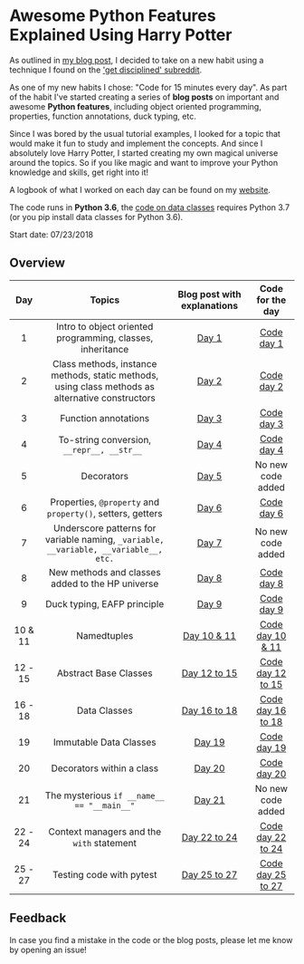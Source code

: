 # Awesome Python Features Explained Using Harry Potter

As outlined in [my blog post](http://www.alpopkes.com/posts/2018/07/blog-post-1), I decided to take on a new habit using a technique I found on the ['get disciplined' subreddit](https://www.reddit.com/r/getdisciplined/comments/1x99m6/im_a_piece_of_shit_no_more_games_no_more_lies_no/cf9dz72/).

As one of my new habits I chose: "Code for 15 minutes every day". As part of the habit I've started creating a series of **blog posts** on important and awesome **Python features**, including object oriented programming, properties, function annotations, duck typing, etc.

Since I was bored by the usual tutorial examples, I looked for a topic that would make it fun to study and implement the concepts. And since I absolutely love Harry Potter, I started creating my own magical universe around the topics. So if you like magic and want to improve your Python knowledge and skills, get right into it!

A logbook of what I worked on each day can be found on my [website](http://www.alpopkes.com/year-archive/).

The code runs in **Python 3.6**, the [code on data classes](https://github.com/zotroneneis/harry_potter_universe/blob/master/code_per_day/day_16_to_18.py) requires Python 3.7 (or you pip install data classes for Python 3.6).

Start date: 07/23/2018   

## Overview

| Day   | Topics          | Blog post with explanations | Code for the day  |
| :---: |:--------------: | :--------------------------:| :----------------:|
| 1 | Intro to object oriented programming, classes, inheritance   | [Day 1](http://www.alpopkes.com/posts/2018/07/coding-challenge-day-1/)  | [Code day 1](https://github.com/zotroneneis/100_days_of_code/blob/master/code_per_day/day_1.py) |
| 2 | Class methods, instance methods, static methods, using class methods as alternative constructors | [Day 2](http://www.alpopkes.com/posts/2018/07/coding-challenge-day-2/)  | [Code day 2](https://github.com/zotroneneis/100_days_of_code/blob/master/code_per_day/day_2.py) |
| 3 |Function annotations|[Day 3](http://www.alpopkes.com/posts/2018/07/coding-challenge-day-3/) |  [Code day 3](https://github.com/zotroneneis/100_days_of_code/blob/master/code_per_day/day_3.py) |
| 4 |To-string conversion, ```__repr__, __str__ ```|[Day 4](http://www.alpopkes.com/posts/2018/07/coding-challenge-day-4/) |  [Code day 4](https://github.com/zotroneneis/100_days_of_code/blob/master/code_per_day/day_4.py) |
| 5 |Decorators|[Day 5](http://www.alpopkes.com/posts/2018/07/coding-challenge-day-5/)    | No new code added |
| 6 |Properties, ```@property``` and ```property()```, setters, getters|[Day 6](http://www.alpopkes.com/posts/2018/07/coding-challenge-day-6/)    | [Code day 6](https://github.com/zotroneneis/100_days_of_code/blob/master/code_per_day/day_6.py) |
| 7 |Underscore patterns for variable naming, ```_variable, __variable, __variable__, etc.```|[Day 7](http://www.alpopkes.com/posts/2018/07/coding-challenge-day-7/)    | No new code added |
| 8 | New methods and classes added to the HP universe |[Day 8](http://www.alpopkes.com/posts/2018/07/coding-challenge-day-8/) |  [Code day 8](https://github.com/zotroneneis/100_days_of_code/blob/master/code_per_day/day_8.py) |
| 9 | Duck typing, EAFP principle |[Day 9](http://www.alpopkes.com/posts/2018/07/coding-challenge-day-9/) |  [Code day 9](https://github.com/zotroneneis/100_days_of_code/blob/master/code_per_day/day_9.py) |
| 10 & 11| Namedtuples | [Day 10 & 11](http://www.alpopkes.com/posts/2018/08/coding-challenge-day-10-and-11/) | [Code day 10 & 11](https://github.com/zotroneneis/100_days_of_code/blob/master/code_per_day/day_10_and_11.py)|
| 12 - 15  | Abstract Base Classes | [Day 12 to 15](http://alpopkes.com/posts/2018/08/coding-challenge-day-12-to-15/) | [Code day 12 to 15](https://github.com/zotroneneis/100_days_of_code/blob/master/code_per_day/day_12_to_15.py)|
| 16 - 18  | Data Classes | [Day 16 to 18](http://alpopkes.com/posts/2018/08/coding-challenge-day-16-to-18/) | [Code day 16 to 18](https://github.com/zotroneneis/harry_potter_universe/blob/master/code_per_day/day_16_to_18.py)|
| 19  | Immutable Data Classes | [Day 19](http://alpopkes.com/posts/2018/08/coding-challenge-day-19/) | [Code day 19](https://github.com/zotroneneis/harry_potter_universe/blob/master/code_per_day/day_19.py)|
| 20  | Decorators within a class | [Day 20](http://alpopkes.com/posts/2018/08/coding-challenge-day-20/) | [Code day 20](https://github.com/zotroneneis/harry_potter_universe/blob/master/code_per_day/day_20.py)|
| 21  | The mysterious ```if __name__ == "__main__"``` | [Day 21](http://alpopkes.com/posts/2018/08/coding-challenge-day-21/) | No new code added |
| 22 - 24  | Context managers and the ```with``` statement| [Day 22 to 24](http://alpopkes.com/posts/2018/08/coding-challenge-day-22-to-24/) | [Code day 22 to 24](https://github.com/zotroneneis/harry_potter_universe/blob/master/code_per_day/day_22_to_24.py) |
| 25 - 27  | Testing code with pytest| [Day 25 to 27](http://alpopkes.com/posts/2018/08/coding-challenge-day-25-to-27/) | [Code day 25 to 27](https://github.com/zotroneneis/harry_potter_universe/blob/master/test_code/test_hogwarts_member_class.py) |


## Feedback

In case you find a mistake in the code or the blog posts, please let me know by opening an issue!
